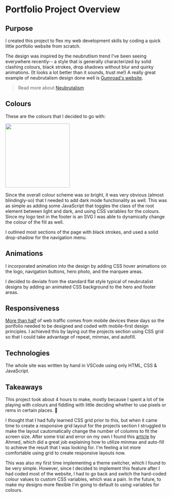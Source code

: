 # Portfolio Project Overview

## Purpose

I created this project to flex my web development skills by coding a quick little portfolio website from scratch.

The design was inspired by the neubrutlism trend I've been seeing everywhere recently-- a style that is generally characterized by solid clashing colours, black strokes, drop shadows without blur and quirky animations. (It looks a lot better than it sounds, trust me!) A really great example of neubrutalism design done well is [Gumroad's website](https://gumroad.com).

> Read more about [Neubrutalism](https://uxdesign.cc/why-im-excited-about-the-neubrutalism-style-in-web-design-4ab800c2bb80) 

## Colours

These are the colours that I decided to go with:

<img src="https://user-images.githubusercontent.com/5445437/188759762-c0b00967-9304-4b51-8f68-627408b65a9d.png" height="200px"/>

Since the overall colour scheme was so bright, it was very obvious (almost blindingly-so) that I needed to add dark mode functionality as well. This was as simple as adding some JavaScript that toggles the class of the root element between light and dark, and using CSS variables for the colours. Since my logo text in the footer is an SVG I was able to dynamically change the colour of the fill as well.  

I outlined most sections of the page with black strokes, and used a solid drop-shadow for the navigation menu. 

## Animations
I incorporated animation into the design by adding CSS hover animations on the logo, navigation buttons, hero photo, and the marquee areas. 

I decided to deviate from the standard flat style typical of neubrutalist designs by adding an animated CSS background to the hero and footer areas. 

## Responsiveness

[More than half](https://www.thinkwithgoogle.com/marketing-strategies/app-and-mobile/mobile-web-traffic-statistics/) of web traffic comes from mobile devices these days so the portfolio needed to be designed and coded with mobile-first design principles. I achieved this by laying out the projects section using CSS grid so that I could take advantage of repeat, minmax, and autofill. 

## Technologies

The whole site was written by hand in VSCode using only HTML, CSS & JavaScript.

## Takeaways 

This project took about 4 hours to make, mostly because I spent a lot of tie playing with colours and fiddling with little deciding whether to use pixels or rems in certain places. 🤪

I thought that I had fully learned CSS grid prior to this, but when it came time to create a responsive grid layout for the projects section I struggled to make the layout cautomatically change the number of columns to fit the screen size. After some trial and error on my own I found this [article](https://ishadeed.com/article/css-grid-minmax/) by Ahmed, which did a great job explaining how to utilize minmax and auto-fill to achieve the result that I was looking for. I'm feeling a lot more comfortable using grid to create responsive layouts now.

This was also my first time implementing a theme switcher, which I found to be very simple. However, since I decided to implement this feature after I had coded most of the website, I had to go back and switch the hard-coded colour values to custom CSS variables, which was a pain. In the future, to make my designs more flexible I'm going to default to using variables for colours.
